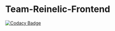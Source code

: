 # Team-Reinelic-Frontend

[![Codacy Badge](https://api.codacy.com/project/badge/Grade/4f381bd403c94e70b1768e592bebad73)](https://app.codacy.com/gh/BuildForSDGCohort2/Team-Reinelic-Frontend?utm_source=github.com&utm_medium=referral&utm_content=BuildForSDGCohort2/Team-Reinelic-Frontend&utm_campaign=Badge_Grade_Settings)